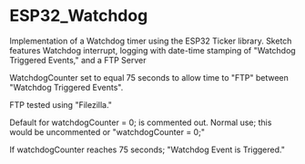# ESP32_Watchdog

Implementation of a Watchdog timer using the ESP32 Ticker library.  Sketch features Watchdog interrupt, 
logging with date-time stamping of "Watchdog Triggered Events," and a FTP Server

WatchdogCounter set to equal 75 seconds to allow time to "FTP" between "Watchdog Triggered Events".

FTP tested using "Filezilla."

Default for watchdogCounter = 0; is commented out.  Normal use; this would be uncommented or "watchdogCounter = 0;"

If watchdogCounter reaches 75 seconds; "Watchdog Event is Triggered."
